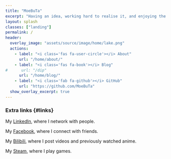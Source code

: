 ```yaml
---
title: "MoeBuTa"
excerpt: "Having an idea, working hard to realise it, and enjoying the feeling of happiness."
layout: splash
classes: ["landing"]
permalink: /
header:
  overlay_image: "assets/source/image/home/lake.png"
  actions:
    - label: "<i class='fas fa-user-circle'></i> About"
      url: "/home/about/"
    - label: "<i class='fas fa-book'></i> Blog"
#      url: "/dip"
      url: "/home/blog/"
    - label: "<i class='fab fa-github'></i> GitHub"
      url: "https://github.com/MoeBuTa"
  show_overlay_excerpt: true
---
```


### Extra links {#links}



My [<i class='fab fa-linkedin'></i> LinkedIn](https://www.linkedin.com/in/wenxiao-zhang-a0801b206/), where I network with people.

My [<i class='fab fa-facebook'></i> Facebook](https://www.facebook.com/profile.php?id=100027407554241), where I connect with friends.

My [<i class='fa-brands fa-bilibili'></i> Bilibili](https://space.bilibili.com/198297428?spm_id_from=333.1007.0.0), where I post videos and previously watched anime.

My [<i class='fab fa-fw fa-steam'></i> Steam](https://steamcommunity.com/profiles/76561198096855078/), where I play games.

[//]: # (- And [<i class="fas fa-fw fa-globe-americas"></i> my friends' websites]&#40;{{ "/friends/" | relative_url }}&#41;.)

<script type="text/javascript">document.getElementById('page-title').insertAdjacentHTML('beforebegin', '<img src="/assets/source/image/avatar/avatar.png" alt="MoeBuTa" class="avatar" itemprop="source" />');</script>
